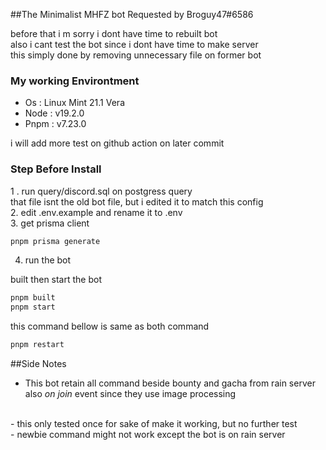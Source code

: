 ##The Minimalist MHFZ bot Requested by Broguy47#6586

before that i m sorry i dont have time to rebuilt bot</br>
also i cant test the bot since i dont have time to make server </br>
this simply done by removing unnecessary file on former bot</br>

### My working Environtment
- Os : Linux Mint 21.1 Vera
- Node : v19.2.0
- Pnpm : v7.23.0

i will add more test on github action on later commit

### Step Before Install

1 . run query/discord.sql on postgress query </br>
that file isnt the old bot file, but i edited it to match this config</br>
2. edit .env.example and rename it to .env </br>
3. get prisma client
```bash
pnpm prisma generate
```
4. run the bot </br>

built then start the bot
```bash
pnpm built
pnpm start
```
this command bellow is same as both command
```bash
pnpm restart
```

##Side Notes
- This bot retain all command beside bounty and gacha from rain server also *on join* event since they use image processing
</br>
- this only tested once for sake of make it working, but no further test</br>
- newbie command might not work except the bot is on rain server

